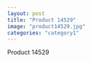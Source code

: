 ```yaml
---
layout: post
title: "Product 14529"
image: "product14529.jpg"
categories: "category1"
---
```

Product 14529

